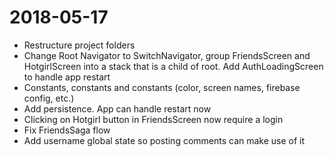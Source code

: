 # 2018-05-17

* Restructure project folders
* Change Root Navigator to SwitchNavigator, group FriendsScreen and HotgirlScreen into a stack that is a child of root. Add AuthLoadingScreen to handle app restart
* Constants, constants and constants (color, screen names, firebase config, etc.)
* Add persistence. App can handle restart now
* Clicking on Hotgirl button in FriendsScreen now require a login
* Fix FriendsSaga flow
* Add username global state so posting comments can make use of it
